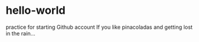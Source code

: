 # hello-world
practice for starting Github account
If you like pinacoladas and getting lost in the rain...
